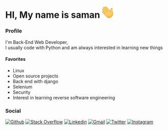 # HI, My name is saman <img width="45" src="https://github.com/sudimuk2017/qwaszx/blob/main/waving_hand.gif">
### Profile

I'm Back-End Web Developer, \
I usually code with Python and am always interested in learning new things
#### Favorites
* Linux
* Open source projects
* Back end with django
* Selenium 
* Security
* Interest in learning reverse software engineering

### Social
[![Github](https://img.shields.io/badge/GitHub-100000?style=for-the-badge&logo=github&logoColor=white)](https://github.com/onionj/onionj/)
[![Stack Overflow](https://img.shields.io/badge/Stack_Overflow-D64A17?style=for-the-badge&logo=stack-overflow&logoColor=white)](https://stackoverflow.com/users/15808273/onionj)
[![Linkedin](https://img.shields.io/badge/LinkedIn-0077B5?style=for-the-badge&logo=linkedin&logoColor=white)](https://www.linkedin.com/in/onionj/)
[![Gmail](https://img.shields.io/badge/Gmail-D14836?style=for-the-badge&logo=gmail&logoColor=white)](mailto:onionj98@gmail.com)
[![Twitter](https://img.shields.io/badge/Twitter-1DA1F2?style=for-the-badge&logo=twitter&logoColor=white)](https://twitter.com/xsxskid/)
[![Instagram](https://img.shields.io/badge/Instagram-E4405F?style=for-the-badge&logo=instagram&logoColor=white)](https://instagram.com/b1_sami/)

